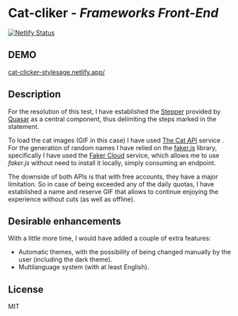 # Cat-cliker - _Frameworks Front-End_

[![Netlify Status](https://api.netlify.com/api/v1/badges/643d5518-6f1c-4abe-928e-532c61629851/deploy-status)](https://app.netlify.com/sites/cat-clicker-stylesage/deploys)

## DEMO

[cat-clicker-stylesage.netlify.app/](https://cat-clicker-stylesage.netlify.app/)

## Description

For the resolution of this test, I have established the [Stepper](https://quasar.dev/vue-components/stepper) provided by [Quasar](https://quasar.dev/) as a central component, thus delimiting the steps marked in the statement.

To load the cat images (GIF in this case) I have used [The Cat API](https://thecatapi.com/) service . For the generation of random names I have relied on the [faker.js](https://github.com/marak/Faker.js/) library, specifically I have used the [Faker Cloud](https://fakercloud.com/) service, which allows me to use _faker.js_ without need to install it locally, simply consuming an endpoint.

The downside of both APIs is that with free accounts, they have a major limitation. So in case of being exceeded any of the daily quotas, I have established a name and reserve GIF that allows to continue enjoying the experience without cuts (as well as offline).

## Desirable enhancements

With a little more time, I would have added a couple of extra features:

- Automatic themes, with the possibility of being changed manually by the user (including the dark theme).
- Multilanguage system (with at least English).

## License

MIT
